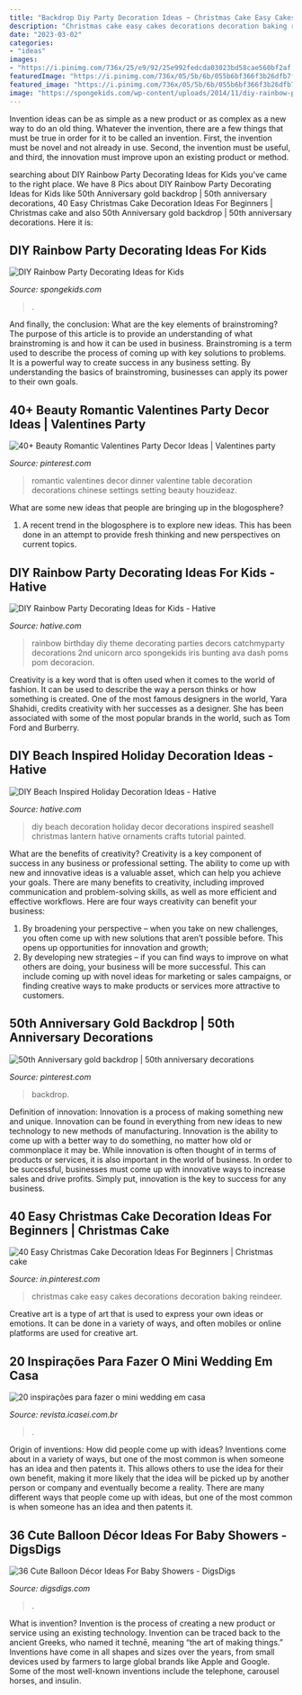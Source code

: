 ```yaml
---
title: "Backdrop Diy Party Decoration Ideas ~ Christmas Cake Easy Cakes Decorations Decoration Baking Reindeer"
description: "Christmas cake easy cakes decorations decoration baking reindeer"
date: "2023-03-02"
categories:
- "ideas"
images:
- "https://i.pinimg.com/736x/25/e9/92/25e992fedcda03023bd58cae560bf2af.jpg"
featuredImage: "https://i.pinimg.com/736x/05/5b/6b/055b6bf366f3b26dfb7f4e51127fe685.jpg"
featured_image: "https://i.pinimg.com/736x/05/5b/6b/055b6bf366f3b26dfb7f4e51127fe685.jpg"
image: "https://spongekids.com/wp-content/uploads/2014/11/diy-rainbow-party-decorating-ideas/5-rainbow-table-decor.jpg"
---
```



Invention ideas can be as simple as a new product or as complex as a new way to do an old thing. Whatever the invention, there are a few things that must be true in order for it to be called an invention. First, the invention must be novel and not already in use. Second, the invention must be useful, and third, the innovation must improve upon an existing product or method.

	

		
searching about DIY Rainbow Party Decorating Ideas for Kids you've came to the right place. We have 8 Pics about DIY Rainbow Party Decorating Ideas for Kids like 50th Anniversary gold backdrop | 50th anniversary decorations, 40 Easy Christmas Cake Decoration Ideas For Beginners | Christmas cake and also 50th Anniversary gold backdrop | 50th anniversary decorations. Here it is:
		
    
## DIY Rainbow Party Decorating Ideas For Kids

<img loading=lazy src="https://spongekids.com/wp-content/uploads/2014/11/diy-rainbow-party-decorating-ideas/5-rainbow-table-decor.jpg" onerror="this.onerror=null;this.src='https://tse4.mm.bing.net/th?id=OIP.nMuxdESfSZj1uaUReL2v-AHaLI&amp;pid=15.1';" alt="DIY Rainbow Party Decorating Ideas for Kids">

_Source: spongekids.com_

>. 

	

And finally, the conclusion: What are the key elements of brainstroming?
The purpose of this article is to provide an understanding of what brainstroming is and how it can be used in business. Brainstroming is a term used to describe the process of coming up with key solutions to problems. It is a powerful way to create success in any business setting. By understanding the basics of brainstroming, businesses can apply its power to their own goals.

    
## 40+ Beauty Romantic Valentines Party Decor Ideas | Valentines Party

<img loading=lazy src="https://i.pinimg.com/736x/05/5b/6b/055b6bf366f3b26dfb7f4e51127fe685.jpg" onerror="this.onerror=null;this.src='https://tse1.mm.bing.net/th?id=OIP.9hWZJZRl8ALf9-7XYY346AHaLH&amp;pid=15.1';" alt="40+ Beauty Romantic Valentines Party Decor Ideas | Valentines party">

_Source: pinterest.com_

>romantic valentines decor dinner valentine table decoration decorations chinese settings setting beauty houzideaz. 

	

What are some new ideas that people are bringing up in the blogosphere?
1. A recent trend in the blogosphere is to explore new ideas. This has been done in an attempt to provide fresh thinking and new perspectives on current topics.

    
## DIY Rainbow Party Decorating Ideas For Kids - Hative

<img loading=lazy src="https://hative.com/wp-content/uploads/2014/11/diy-rainbow-party-decorating-ideas/9-rainbow-wall-decors.jpg" onerror="this.onerror=null;this.src='https://tse3.mm.bing.net/th?id=OIP.xzvMCHYn0YUqLiz5Vc2PVAHaLL&amp;pid=15.1';" alt="DIY Rainbow Party Decorating Ideas for Kids - Hative">

_Source: hative.com_

>rainbow birthday diy theme decorating parties decors catchmyparty decorations 2nd unicorn arco spongekids iris bunting ava dash poms pom decoracion. 

	

Creativity is a key word that is often used when it comes to the world of fashion. It can be used to describe the way a person thinks or how something is created. One of the most famous designers in the world, Yara Shahidi, credits creativity with her successes as a designer. She has been associated with some of the most popular brands in the world, such as Tom Ford and Burberry.

    
## DIY Beach Inspired Holiday Decoration Ideas - Hative

<img loading=lazy src="https://hative.com/wp-content/uploads/2015/11/beach-holiday-decorations/1-41-diy-beach-inspired-holiday-decoration-ideas.jpg" onerror="this.onerror=null;this.src='https://tse1.mm.bing.net/th?id=OIP.Z1Y6p66PrWq4BT6eNiNOZwHaKu&amp;pid=15.1';" alt="DIY Beach Inspired Holiday Decoration Ideas - Hative">

_Source: hative.com_

>diy beach decoration holiday decor decorations inspired seashell christmas lantern hative ornaments crafts tutorial painted. 

	

What are the benefits of creativity?
Creativity is a key component of success in any business or professional setting. The ability to come up with new and innovative ideas is a valuable asset, which can help you achieve your goals. There are many benefits to creativity, including improved communication and problem-solving skills, as well as more efficient and effective workflows. Here are four ways creativity can benefit your business: 
1) By broadening your perspective – when you take on new challenges, you often come up with new solutions that aren’t possible before. This opens up opportunities for innovation and growth; 
2) By developing new strategies – if you can find ways to improve on what others are doing, your business will be more successful. This can include coming up with novel ideas for marketing or sales campaigns, or finding creative ways to make products or services more attractive to customers.

    
## 50th Anniversary Gold Backdrop | 50th Anniversary Decorations

<img loading=lazy src="https://i.pinimg.com/736x/02/bd/da/02bddaf39cb44062bc39bcfd5900fcff.jpg" onerror="this.onerror=null;this.src='https://tse4.mm.bing.net/th?id=OIP.R2VCJ5ZKT-c4nD-ksmQREAHaEK&amp;pid=15.1';" alt="50th Anniversary gold backdrop | 50th anniversary decorations">

_Source: pinterest.com_

>backdrop. 

	

Definition of innovation:
Innovation is a process of making something new and unique. Innovation can be found in everything from new ideas to new technology to new methods of manufacturing. Innovation is the ability to come up with a better way to do something, no matter how old or commonplace it may be.
While innovation is often thought of in terms of products or services, it is also important in the world of business. In order to be successful, businesses must come up with innovative ways to increase sales and drive profits. Simply put, innovation is the key to success for any business.

    
## 40 Easy Christmas Cake Decoration Ideas For Beginners | Christmas Cake

<img loading=lazy src="https://i.pinimg.com/736x/25/e9/92/25e992fedcda03023bd58cae560bf2af.jpg" onerror="this.onerror=null;this.src='https://tse3.mm.bing.net/th?id=OIP.gpeVTzHM5xZz3aZpT4oLqwHaLH&amp;pid=15.1';" alt="40 Easy Christmas Cake Decoration Ideas For Beginners | Christmas cake">

_Source: in.pinterest.com_

>christmas cake easy cakes decorations decoration baking reindeer. 

	

Creative art is a type of art that is used to express your own ideas or emotions. It can be done in a variety of ways, and often mobiles or online platforms are used for creative art.

    
## 20 Inspirações Para Fazer O Mini Wedding Em Casa

<img loading=lazy src="https://revista.icasei.com.br/wp-content/uploads/2018/05/Como-fazer-mini-wedding-dos-sonhos-em-casa-10.jpg" onerror="this.onerror=null;this.src='https://tse3.mm.bing.net/th?id=OIP.pWRCI2A45ZGIiHJr-7ILJgHaKJ&amp;pid=15.1';" alt="20 inspirações para fazer o mini wedding em casa">

_Source: revista.icasei.com.br_

>. 

	

Origin of inventions: How did people come up with ideas?
Inventions come about in a variety of ways, but one of the most common is when someone has an idea and then patents it. This allows others to use the idea for their own benefit, making it more likely that the idea will be picked up by another person or company and eventually become a reality. There are many different ways that people come up with ideas, but one of the most common is when someone has an idea and then patents it.

    
## 36 Cute Balloon Décor Ideas For Baby Showers - DigsDigs

<img loading=lazy src="https://www.digsdigs.com/photos/cute-balloon-decor-ideas-for-baby-showers-16.jpg" onerror="this.onerror=null;this.src='https://tse2.mm.bing.net/th?id=OIP.SR1wGY8YizTZJYj4SWOdjAHaLG&amp;pid=15.1';" alt="36 Cute Balloon Décor Ideas For Baby Showers - DigsDigs">

_Source: digsdigs.com_

>. 

	

What is invention?
Invention is the process of creating a new product or service using an existing technology. Invention can be traced back to the ancient Greeks, who named it technē, meaning “the art of making things.” Inventions have come in all shapes and sizes over the years, from small devices used by farmers to large global brands like Apple and Google. Some of the most well-known inventions include the telephone, carousel horses, and insulin.


